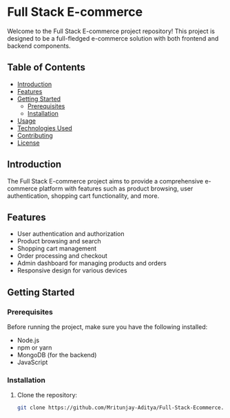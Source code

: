 # Full Stack E-commerce

Welcome to the Full Stack E-commerce project repository! This project is designed to be a full-fledged e-commerce solution with both frontend and backend components.

## Table of Contents

- [Introduction](#introduction)
- [Features](#features)
- [Getting Started](#getting-started)
  - [Prerequisites](#prerequisites)
  - [Installation](#installation)
- [Usage](#usage)
- [Technologies Used](#technologies-used)
- [Contributing](#contributing)
- [License](#license)

## Introduction

The Full Stack E-commerce project aims to provide a comprehensive e-commerce platform with features such as product browsing, user authentication, shopping cart functionality, and more.

## Features

- User authentication and authorization
- Product browsing and search
- Shopping cart management
- Order processing and checkout
- Admin dashboard for managing products and orders
- Responsive design for various devices

## Getting Started

### Prerequisites

Before running the project, make sure you have the following installed:

- Node.js
- npm or yarn
- MongoDB (for the backend)
- JavaScript

### Installation

1. Clone the repository:

   ```bash
   git clone https://github.com/Mritunjay-Aditya/Full-Stack-Ecommerce.git
   